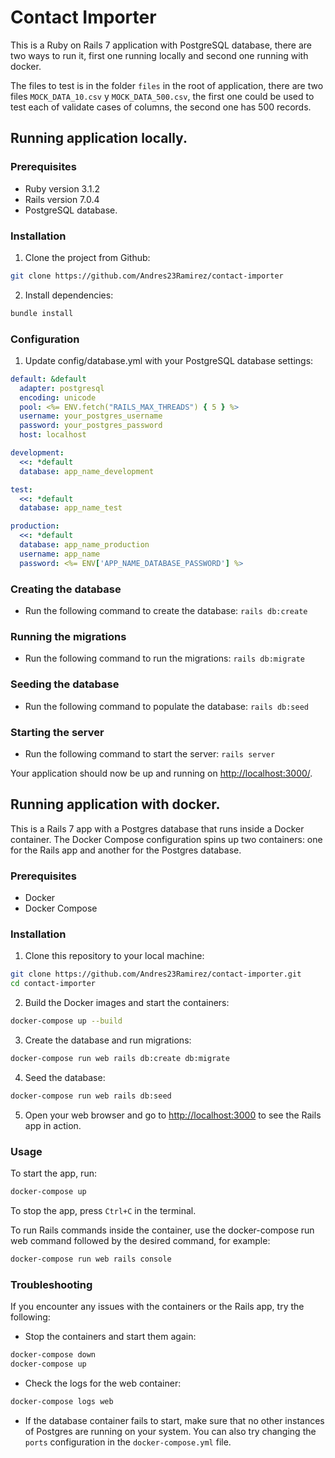 # Contact Importer

This is a Ruby on Rails 7 application with PostgreSQL database, there are two ways to run it, first one running locally and second one running with docker.

The files to test is in the folder `files` in the root of application, there are two files `MOCK_DATA_10.csv` y `MOCK_DATA_500.csv`, the first one could be used to test each of validate cases of columns, the second one has 500 records.

## Running application locally.

### Prerequisites

* Ruby version 3.1.2
* Rails version 7.0.4
* PostgreSQL database.

### Installation

1. Clone the project from Github: 
```bash
git clone https://github.com/Andres23Ramirez/contact-importer
```
2. Install dependencies: 
```bash
bundle install
```

### Configuration

1. Update config/database.yml with your PostgreSQL database settings:

```yaml
default: &default
  adapter: postgresql
  encoding: unicode
  pool: <%= ENV.fetch("RAILS_MAX_THREADS") { 5 } %>
  username: your_postgres_username
  password: your_postgres_password
  host: localhost

development:
  <<: *default
  database: app_name_development

test:
  <<: *default
  database: app_name_test

production:
  <<: *default
  database: app_name_production
  username: app_name
  password: <%= ENV['APP_NAME_DATABASE_PASSWORD'] %>
```

### Creating the database

* Run the following command to create the database: `rails db:create`

### Running the migrations

* Run the following command to run the migrations: `rails db:migrate`

### Seeding the database
* Run the following command to populate the database: `rails db:seed`

### Starting the server
* Run the following command to start the server: `rails server`

Your application should now be up and running on [http://localhost:3000/]().

## Running application with docker.

This is a Rails 7 app with a Postgres database that runs inside a Docker container. The Docker Compose configuration spins up two containers: one for the Rails app and another for the Postgres database.

### Prerequisites

* Docker
* Docker Compose

### Installation
1. Clone this repository to your local machine:
```sh
git clone https://github.com/Andres23Ramirez/contact-importer.git
cd contact-importer
```
2. Build the Docker images and start the containers:
```sh
docker-compose up --build
```
3. Create the database and run migrations:
```sh
docker-compose run web rails db:create db:migrate
```
4. Seed the database:
```sh
docker-compose run web rails db:seed
```
5. Open your web browser and go to [http://localhost:3000]() to see the Rails app in action.

### Usage
To start the app, run:

```sh
docker-compose up
```
To stop the app, press `Ctrl+C` in the terminal.

To run Rails commands inside the container, use the docker-compose run web command followed by the desired command, for example:

```sh
docker-compose run web rails console
```

### Troubleshooting
If you encounter any issues with the containers or the Rails app, try the following:

* Stop the containers and start them again:

```sh
docker-compose down
docker-compose up
```

* Check the logs for the web container:
```sh
docker-compose logs web
```
* If the database container fails to start, make sure that no other instances of Postgres are running on your system. You can also try changing the `ports` configuration in the `docker-compose.yml` file.

